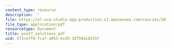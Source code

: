 ```yaml
---
content_type: resource
description: ''
file: https://ol-ocw-studio-app-production.s3.amazonaws.com/courses/20-011j-statistical-thermodynamics-of-biomolecular-systems-be-011j-spring-2004/5f2ce7fdfca7a055ecd518750a102557_pset7_solutions.pdf
file_type: application/pdf
resourcetype: Document
title: pset7_solutions.pdf
uid: 5f2ce7fd-fca7-a055-ecd5-18750a102557
---
```

